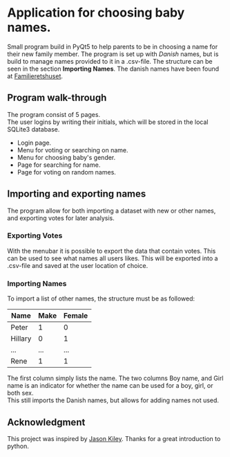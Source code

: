 # Application for choosing baby names.

Small program build in PyQt5 to help parents to be in choosing a name for their new family member.
The program is set up with *Danish* names, but is build to manage names provided to it in a .csv-file. The structure can be seen in the section **Importing Names**. The danish names have been found at [Familieretshuset](https://familieretshuset.dk/navne/navne/godkendte-fornavne). 


## Program walk-through
The program consist of 5 pages.  
The user logins by writing their initials, which will be stored in the local SQLite3 database. 

 - Login page.
 - Menu for voting or searching on name.
 - Menu for choosing baby's gender.
 - Page for searching for name.
 - Page for voting on random names.



## Importing and exporting names
The program allow for both importing a dataset with new or other names, and exporting votes for later analysis. 

### Exporting Votes
With the menubar it is possible to export the data that contain votes. This can be used to see what names all users likes.
This will be exported into a .csv-file and saved at the user location of choice. 

### Importing Names

To import a list of other names, the structure must be as followed:

| Name     | Make | Female |
|----------|----------|-----------|
| Peter    | 1        | 0         |
| Hillary | 0        | 1         |
| ...      | ...      | ...       |
| Rene     | 1        | 1         |

The first column simply lists the name.
The two columns Boy name, and Girl name is an indicator for whether the name can be used for a boy, girl, or both sex.  
This still imports the Danish names, but allows for adding names not used. 

## Acknowledgment
This project was inspired by [Jason Kiley](https://github.com/jtkiley). Thanks for a great introduction to python. 



